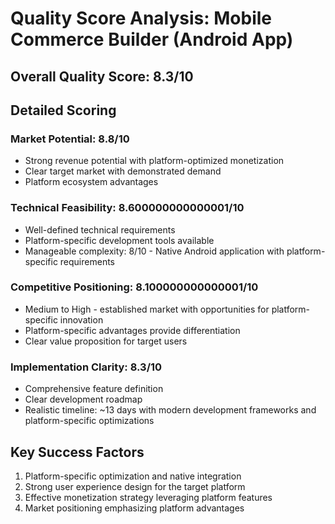 # Quality Score Analysis: Mobile Commerce Builder (Android App)

## Overall Quality Score: 8.3/10

## Detailed Scoring

### Market Potential: 8.8/10
- Strong revenue potential with platform-optimized monetization
- Clear target market with demonstrated demand
- Platform ecosystem advantages

### Technical Feasibility: 8.600000000000001/10
- Well-defined technical requirements
- Platform-specific development tools available
- Manageable complexity: 8/10 - Native Android application with platform-specific requirements

### Competitive Positioning: 8.100000000000001/10
- Medium to High - established market with opportunities for platform-specific innovation
- Platform-specific advantages provide differentiation
- Clear value proposition for target users

### Implementation Clarity: 8.3/10
- Comprehensive feature definition
- Clear development roadmap
- Realistic timeline: ~13 days with modern development frameworks and platform-specific optimizations

## Key Success Factors
1. Platform-specific optimization and native integration
2. Strong user experience design for the target platform
3. Effective monetization strategy leveraging platform features
4. Market positioning emphasizing platform advantages
